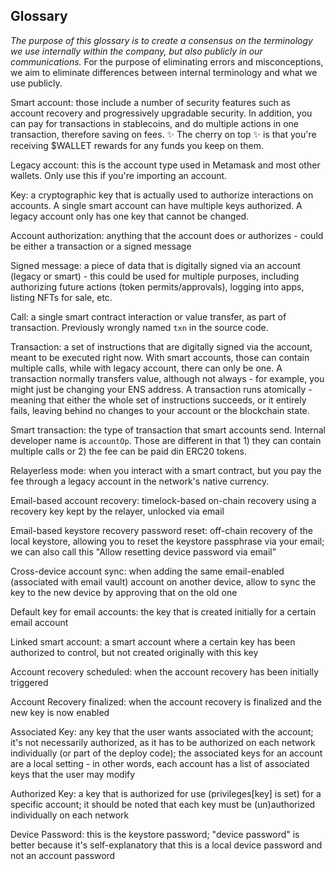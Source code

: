 ## Glossary

*The purpose of this glossary is to create a consensus on the terminology we use internally within the company, but also publicly in our communications.* For the purpose of eliminating errors and misconceptions, we aim to eliminate differences between internal terminology and what we use publicly.

Smart account: those include a number of security features such as account recovery and progressively upgradable security. In addition, you can pay for transactions in stablecoins, and do multiple actions in one transaction, therefore saving on fees. ✨ The cherry on top ✨ is that you're receiving $WALLET rewards for any funds you keep on them.
 
Legacy account: this is the account type used in Metamask and most other wallets. Only use this if you're importing an account.

Key: a cryptographic key that is actually used to authorize interactions on accounts. A single smart account can have multiple keys authorized. A legacy account only has one key that cannot be changed.

Account authorization: anything that the account does or authorizes - could be either a transaction or a signed message

Signed message: a piece of data that is digitally signed via an account (legacy or smart) - this could be used for multiple purposes, including authorizing future actions (token permits/approvals), logging into apps, listing NFTs for sale, etc.

Call: a single smart contract interaction or value transfer, as part of transaction. Previously wrongly named `txn` in the source code.

Transaction: a set of instructions that are digitally signed via the account, meant to be executed right now. With smart accounts, those can contain multiple calls, while with legacy account, there can only be one. A transaction normally transfers value, although not always - for example, you might just be changing your ENS address. A transaction runs atomically - meaning that either the whole set of instructions succeeds, or it entirely fails, leaving behind no changes to your account or the blockchain state.

Smart transaction: the type of transaction that smart accounts send. Internal developer name is `accountOp`. Those are different in that 1) they can contain multiple calls or 2) the fee can be paid din ERC20 tokens.

Relayerless mode: when you interact with a smart contract, but you pay the fee through a legacy account in the network's native currency.


Email-based account recovery: timelock-based on-chain recovery using a recovery key kept by the relayer, unlocked via email

Email-based keystore recovery password reset: off-chain recovery of the local keystore, allowing you to reset the keystore passphrase via your email; we can also call this "Allow resetting device password via email"

Cross-device account sync: when adding the same email-enabled (associated with email vault) account on another device, allow to sync the key to the new device by approving that on the old one

Default key for email accounts: the key that is created initially for a certain email account

Linked smart account: a smart account where a certain key has been authorized to control, but not created originally with this key

Account recovery scheduled: when the account recovery has been initially triggered

Account Recovery finalized: when the account recovery is finalized and the new key is now enabled

Associated Key: any key that the user wants associated with the account; it's not necessarily authorized, as it has to be authorized on each network individually (or part of the deploy code); the associated keys for an account are a local setting - in other words, each account has a list of associated keys that the user may modify

Authorized Key: a key that is authorized for use (privileges[key] is set) for a specific account; it should be noted that each key must be (un)authorized individually on each network

Device Password: this is the keystore password; "device password" is better because it's self-explanatory that this is a local device password and not an account password
